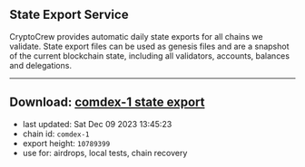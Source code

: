 ## State Export Service
CryptoCrew provides automatic daily state exports for all chains we validate. State export files can be used as genesis files and are a snapshot of the current blockchain state, including all validators, accounts, balances and delegations.

---
**Download: [comdex-1 state export](https://dl.ccvalidators.com/SERVICE/comdex/comdex-1_export_10789399.json)**
---

- last updated: Sat Dec 09 2023 13:45:23
- chain id: `comdex-1`
- export height: `10789399`
- use for: airdrops, local tests, chain recovery
